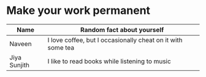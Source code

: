 # Make your work permanent

| Name        | Random fact about yourself     |
|-------------|--------|
| Naveen      | I love coffee, but I occasionally cheat on it with some tea |
| Jiya Sunjith | I like to read books while listening to music |
